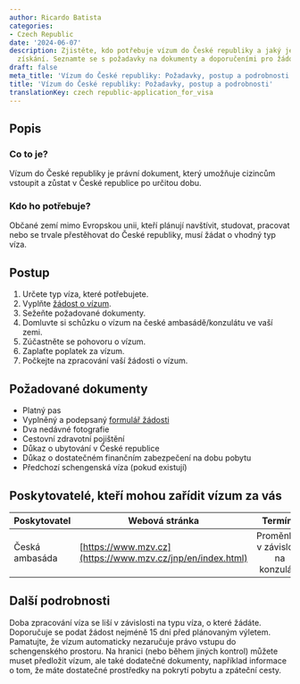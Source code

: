 ```yaml
---
author: Ricardo Batista
categories:
- Czech Republic
date: '2024-06-07'
description: Zjistěte, kdo potřebuje vízum do České republiky a jaký je postup pro
  získání. Seznamte se s požadavky na dokumenty a doporučeními pro žádost o vízum.
draft: false
meta_title: 'Vízum do České republiky: Požadavky, postup a podrobnosti'
title: 'Vízum do České republiky: Požadavky, postup a podrobnosti'
translationKey: czech republic-application_for_visa
---
```

  

## Popis
### Co to je?
Vízum do České republiky je právní dokument, který umožňuje cizincům vstoupit a zůstat v České republice po určitou dobu.
### Kdo ho potřebuje?
Občané zemí mimo Evropskou unii, kteří plánují navštívit, studovat, pracovat nebo se trvale přestěhovat do České republiky, musí žádat o vhodný typ víza.

## Postup
1. Určete typ víza, které potřebujete.
2. Vyplňte [žádost o vízum](https://www.mzv.cz/jnp/en/information_for_aliens/general_visa_information/long_stay_visa/index.html).
3. Sežeňte požadované dokumenty.
4. Domluvte si schůzku o vízum na české ambasádě/konzulátu ve vaší zemi.
5. Zúčastněte se pohovoru o vízum.
6. Zaplaťte poplatek za vízum.
7. Počkejte na zpracování vaší žádosti o vízum.

## Požadované dokumenty
- Platný pas
- Vyplněný a podepsaný [formulář žádosti](https://www.mzv.cz/jnp/en/information_for_aliens/general_visa_information/long_stay_visa/index.html)
- Dva nedávné fotografie
- Cestovní zdravotní pojištění
- Důkaz o ubytování v České republice
- Důkaz o dostatečném finančním zabezpečení na dobu pobytu
- Předchozí schengenská víza (pokud existují)

## Poskytovatelé, kteří mohou zařídit vízum za vás

| Poskytovatel    |     Webová stránka     |     Termíny    |       Náklady      |
| --------------- | --------------- |  :-------------: | :-------------: |
| Česká ambasáda      |  [https://www.mzv.cz](https://www.mzv.cz/jnp/en/index.html)       |     Proměnlivé v závislosti na konzulátu      |        Proměnlivé v závislosti na typu víza       |

## Další podrobnosti
Doba zpracování víza se liší v závislosti na typu víza, o které žádáte. Doporučuje se podat žádost nejméně 15 dní před plánovaným výletem.
Pamatujte, že vízum automaticky nezaručuje právo vstupu do schengenského prostoru. Na hranici (nebo během jiných kontrol) můžete muset předložit vízum, ale také dodatečné dokumenty, například informace o tom, že máte dostatečné prostředky na pokrytí pobytu a zpáteční cesty.
